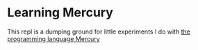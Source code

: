 # Learning Mercury

This repl is a dumping ground for little experiments I do with [the programming language Mercury](https://mercurylang.org)

